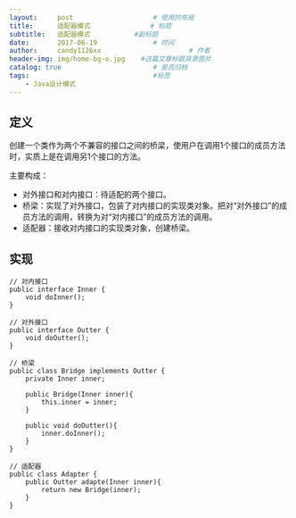 ```yaml
---
layout:     post                    # 使用的布局
title:      适配器模式               # 标题 
subtitle:   适配器模式           #副标题
date:       2017-06-19              # 时间
author:     candy1126xx                      # 作者
header-img: img/home-bg-o.jpg    #这篇文章标题背景图片
catalog: true                       # 是否归档
tags:                               #标签
    - Java设计模式
---
```


## 定义
创建一个类作为两个不兼容的接口之间的桥梁，使用户在调用1个接口的成员方法时，实质上是在调用另1个接口的方法。

主要构成：

* 对外接口和对内接口：待适配的两个接口。
* 桥梁：实现了对外接口，包装了对内接口的实现类对象。把对“对外接口”的成员方法的调用，转换为对“对内接口”的成员方法的调用。
* 适配器：接收对内接口的实现类对象，创建桥梁。

## 实现

```
// 对内接口
public interface Inner {
	void doInner();
}

// 对外接口
public interface Outter {
	void doOutter();
}

// 桥梁
public class Bridge implements Outter {
	private Inner inner;
	
	public Bridge(Inner inner){
		this.inner = inner;
	}
	
	public void doOutter(){
		inner.doInner();
	}
}

// 适配器
public class Adapter {
	public Outter adapte(Inner inner){
		return new Bridge(inner);
	}
}
```
